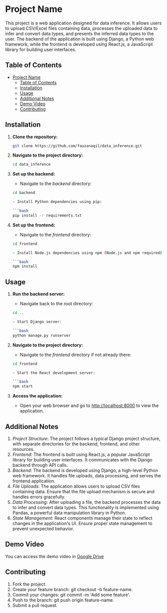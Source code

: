 # Project Name

This project is a web application designed for data inference. It allows users to upload CSV/Excel files containing data, processes the uploaded data to infer and convert data types, and presents the inferred data types to the user. The backend of the application is built using Django, a Python web framework, while the frontend is developed using React.js, a JavaScript library for building user interfaces.

## Table of Contents

- [Project Name](#project-name)
  - [Table of Contents](#table-of-contents)
  - [Installation](#installation)
  - [Usage](#usage)
  - [Additional Notes](#additional-notes)
  - [Demo Video](#demo-video)
  - [Contributing](#contributing)

## Installation

1. **Clone the repository:**

   ```bash
   git clone https://github.com/fauzanaqil/data_inference.git

2. **Navigate to the project directory:**

   ```bash
   cd data_inference

3. **Set up the backend:**
   - Navigate to the *backend* directory:

   ```bash
   cd backend

   - Install Python dependencies using pip:

   ```bash
   pip install -r requirements.txt

4. **Set up the frontend:**

   - Navigate to the *frontend* directory:

   ```bash
   cd frontend

   - Install Node.js dependencies using npm (Node.js and npm required):

   ```bash
   npm install

## Usage

1. **Run the backend server:**

   - Navigate back to the root directory:

   ```bash
   cd ..

   - Start Django server:

   ```bash
   python manage.py runserver

2. **Navigate to the project directory:**

   - Navigate to the *frontend* directory if not already there:

   ```bash
   cd frontend

   - Start the React development server:

   ```bash
   npm start

3. **Access the application:**
   - Open your web browser and go to <http://localhost:8000> to view the application.

## Additional Notes

1. *Project Structure*: The project follows a typical Django project structure, with separate directories for the backend, frontend, and other resources.
2. *Frontend*: The frontend is built using React.js, a popular JavaScript library for building user interfaces. It communicates with the Django backend through API calls.
3. *Backend*: The backend is developed using Django, a high-level Python web framework. It handles file uploads, data processing, and serves the frontend application.
4. *File Uploads*: The application allows users to upload CSV files containing data. Ensure that the file upload mechanism is secure and handles errors gracefully.
5. *Data Processing*: After uploading a file, the backend processes the data to infer and convert data types. This functionality is implemented using Pandas, a powerful data manipulation library in Python.
6. *State Management*: React components manage their state to reflect changes in the application's UI. Ensure proper state management to prevent unexpected behavior.

## Demo Video

You can access the demo video in [Google Drive](https://drive.google.com/file/d/16nkYm3bL1HaGwZFNL9sp6ieyo_vTckMe/view?usp=sharinghttps://)

## Contributing

1. Fork the project.
2. Create your feature branch: git checkout -b feature-name.
3. Commit your changes: git commit -m 'Add some feature'.
4. Push to the branch: git push origin feature-name.
5. Submit a pull request.
